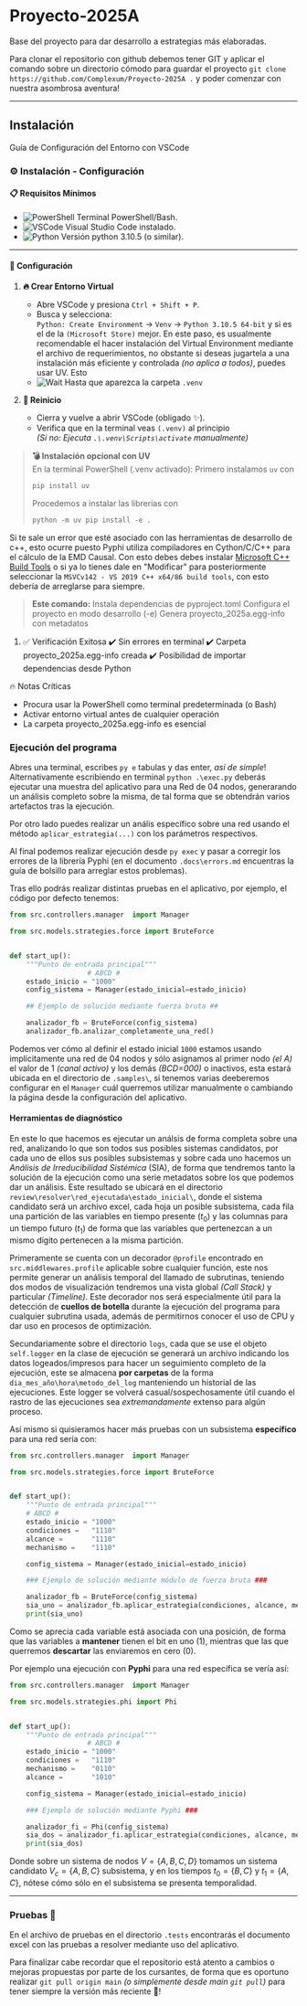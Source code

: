 # Proyecto-2025A

Base del proyecto para dar desarrollo a estrategias más elaboradas.

Para clonar el repositorio con github debemos tener GIT y aplicar el comando sobre un directorio cómodo para guardar el proyecto `git clone https://github.com/Complexum/Proyecto-2025A .` y poder comenzar con nuestra asombrosa aventura!

---

## Instalación

Guía de Configuración del Entorno con VSCode

### ⚙️ Instalación - Configuración

#### 📋 **Requisitos Mínimos**
- ![PowerShell](https://img.shields.io/badge/-PowerShell-blue?style=flat-square) Terminal PowerShell/Bash.
- ![VSCode](https://img.shields.io/badge/-VSCode-007ACC?logo=visualstudiocode&style=flat-square) Visual Studio Code instalado.
- ![Python](https://img.shields.io/badge/-Python%203.10.5-3776AB?logo=python&style=flat-square) Versión python 3.10.5 (o similar).

---

#### 🚀 **Configuración**

1. **🔥 Crear Entorno Virtual**  
   - Abre VSCode y presiona `Ctrl + Shift + P`.
   - Busca y selecciona:  
     `Python: Create Environment` → `Venv` → `Python 3.10.5 64-bit` y si es el de la `(Microsoft Store)` mejor. En este paso, es usualmente recomendable el hacer instalación del Virtual Environment mediante el archivo de requerimientos, no obstante si deseas jugartela a una instalación más eficiente y controlada _(no aplica a todos)_, puedes usar UV. Esto 
   - ![Wait](https://img.shields.io/badge/-ESPERA_5_segundos-important) Hasta que aparezca la carpeta `.venv`

2. **🔄 Reinicio**
   - Cierra y vuelve a abrir VSCode (obligado ✨).
   - Verifica que en la terminal veas `(.venv)` al principio  
     *(Si no: Ejecuta `.\.venv\Scripts\activate` manualmente)*


> **💣 Instalación opcional con UV**  
>   En la terminal PowerShell (.venv activado): 
>   Primero instalamos `uv` con 
>   ```powershell
>   pip install uv
>   ```
>   Procedemos a instalar las librerías con
>   ```powershell
>   python -m uv pip install -e .
>   ```


Si te sale un error que esté asociado con las herramientas de desarrollo de c++, esto ocurre puesto Pyphi utiliza compiladores en Cython/C/C++ para el cálculo de la EMD Causal. Con esto debes debes instalar [Microsoft C++ Build Tools](https://visualstudio.microsoft.com/es/visual-cpp-build-tools/) o si ya lo tienes dale en "Modificar" para posteriormente seleccionar la `MSVCv142 - VS 2019 C++ x64/86 build tools`, con esto debería de arreglarse para siempre.


> **Este comando:**
> Instala dependencias de pyproject.toml
> Configura el proyecto en modo desarrollo (-e)
> Genera proyecto_2025a.egg-info con metadatos

1. ✅ Verificación Exitosa
   ✔️ Sin errores en terminal
   ✔️ Carpeta proyecto_2025a.egg-info creada
   ✔️ Posibilidad de importar dependencias desde Python

🔥 Notas Críticas
   - Procura usar la PowerShell como terminal predeterminada (o Bash)
   - Activar entorno virtual antes de cualquier operación
   - La carpeta proyecto_2025a.egg-info es esencial

### Ejecución del programa

Abres una terminal, escribes `py e` tabulas y das enter, _así de simple_! Alternativamente escribiendo en terminal `python .\exec.py` deberás ejecutar una muestra del aplicativo para una Red de 04 nodos, generarando un análisis completo sobre la misma, de tal forma que se obtendrán varios artefactos tras la ejecución.

Por otro lado puedes realizar un anális específico sobre una red usando el método `aplicar_estrategia(...)` con los parámetros respectivos.

Al final podemos realizar ejecución desde `py exec` y pasar a corregir los errores de la librería Pyphi (en el documento `.docs\errors.md` encuentras la guía de bolsillo para arreglar estos problemas).

Tras ello podrás realizar distintas pruebas en el aplicativo, por ejemplo, el código por defecto tenemos:

```py
from src.controllers.manager  import Manager

from src.models.strategies.force import BruteForce


def start_up():
    """Punto de entrada principal"""
                   # ABCD #
    estado_inicio = "1000"
    config_sistema = Manager(estado_inicial=estado_inicio)

    ## Ejemplo de solución mediante fuerza bruta ##

    analizador_fb = BruteForce(config_sistema)
    analizador_fb.analizar_completamente_una_red()
```

Podemos ver cómo al definir el estado inicial `1000` estamos usando implícitamente una red de 04 nodos y sólo asignamos al primer nodo _(el A)_ el valor de 1 _(canal activo)_ y los demás _(BCD=000)_ o inactivos, esta estará ubicada en el directorio de `.samples\`, si tenemos varias deeberemos configurar en el `Manager` cuál querremos utilizar manualmente o cambiando la página desde la configuración del aplicativo.

#### Herramientas de diagnóstico

En este lo que hacemos es ejecutar un análsis de forma completa sobre una red, analizando lo que son todos sus posibles sistemas candidatos, por cada uno de ellos sus posibles subsistemas y sobre cada uno hacemos un _Análisis de Irreducibilidad Sistémica_ (SIA), de forma que tendremos tanto la solución de la ejecución como una serie metadatos sobre los que podemos dar un análisis.
Este resultado se ubicará en el directorio `review\resolver\red_ejecutada\estado_inicial\`, donde el sistema candidato será un archivo excel, cada hoja un posible subsistema, cada fila una partición de las variables en tiempo presente $(t_0)$ y las columnas para un tiempo futuro $(t_1)$ de forma que las variables que pertenezcan a un mismo dígito pertenecen a la misma partición.

Primeramente se cuenta con un decorador `@profile` encontrado en `src.middlewares.profile` aplicable sobre cualquier función, este nos permite generar un análisis temporal del llamado de subrutinas, teniendo dos modos de visualización tendremos una vista global _(Call Stack)_ y particular _(Timeline)_. Este decorador nos será especialmente útil para la detección de **cuellos de botella** durante la ejecución del programa para cualquier subrutina usada, además de permitirnos conocer el uso de CPU y dar uso en procesos de optimización.

Secundariamente sobre el directorio `logs`, cada que se use el objeto `self.logger` en la clase de ejecución se generará un archivo indicando los datos logeados/impresos para hacer un seguimiento completo de la ejecución, este se almacena **por carpetas** de la forma `dia_mes_año\hora\metodo_del_log` manteniendo un historial de las ejecuciones. Este logger se volverá casual/sospechosamente útil cuando el rastro de las ejecuciones sea _extremandamente_ extenso para algún proceso.


Así mismo si quisieramos hacer más pruebas con un subsistema **específico** para una red sería con:
```py
from src.controllers.manager  import Manager

from src.models.strategies.force import BruteForce


def start_up():
    """Punto de entrada principal"""
    # ABCD #
    estado_inicio = "1000"
    condiciones =   "1110"
    alcance =       "1110"
    mechanismo =    "1110"

    config_sistema = Manager(estado_inicial=estado_inicio)

    ### Ejemplo de solución mediante módulo de fuerza bruta ###

    analizador_fb = BruteForce(config_sistema)
    sia_uno = analizador_fb.aplicar_estrategia(condiciones, alcance, mechanismo)
    print(sia_uno)
```

Como se aprecia cada variable está asociada con una posición, de forma que las variables a **mantener** tienen el bit en uno (1), mientras que las que querremos **descartar** las enviaremos en cero (0).

Por ejemplo una ejecución con **Pyphi** para una red específica se vería así:

```py
from src.controllers.manager  import Manager

from src.models.strategies.phi import Phi


def start_up():
    """Punto de entrada principal"""
                   # ABCD #
    estado_inicio = "1000"
    condiciones =   "1110"
    mechanismo =    "0110"
    alcance =       "1010"

    config_sistema = Manager(estado_inicial=estado_inicio)

    ### Ejemplo de solución mediante Pyphi ###

    analizador_fi = Phi(config_sistema)
    sia_dos = analizador_fi.aplicar_estrategia(condiciones, alcance, mechanismo)
    print(sia_dos)
```

Donde sobre un sistema de nodos $V=\{A,B,C,D\}$ tomamos un sistema candidato $V_c=\{A,B,C\}$ subsistema, y en los tiempos $t_0=\{B,C\}$ y $t_1=\{A,C\}$, nótese cómo sólo en el subsistema se presenta temporalidad.

---

### Pruebas 🧪

En el archivo de pruebas en el directorio `.tests` encontrarás el documento excel con las pruebas a resolver mediante uso del aplicativo.

Para finalizar cabe recordar que el repositorio está atento a cambios o mejoras propuestas por parte de los cursantes, de forma que es oportuno realizar `git pull origin main` _(o simplemente desde main `git pull`)_ para tener siempre la versión más reciente 🫶!